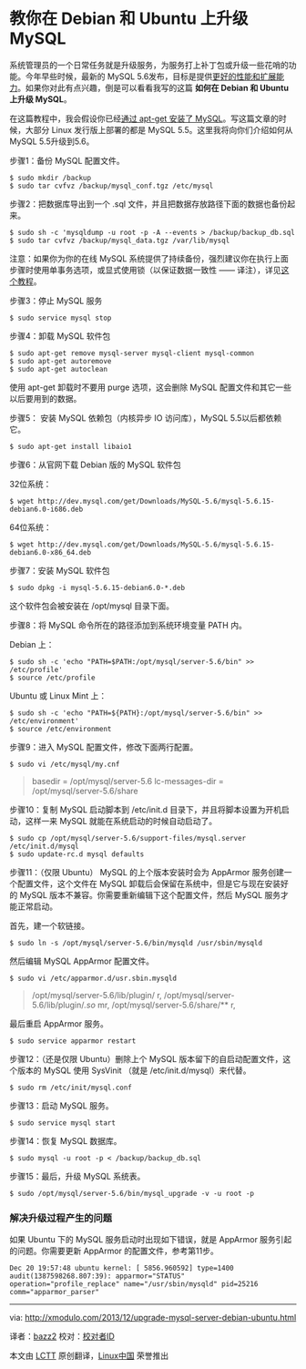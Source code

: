 教你在 Debian 和 Ubuntu 上升级 MySQL
================================================================================
系统管理员的一个日常任务就是升级服务，为服务打上补丁包或升级一些花哨的功能。今年早些时候，最新的 MySQL 5.6发布，目标是提供[更好的性能和扩展能力][1]。如果你对此有点兴趣，倒是可以看看我写的这篇 **如何在 Debian 和 Ubuntu 上升级 MySQL**。

在这篇教程中，我会假设你已经[通过 apt-get 安装了 MySQL][2]。写这篇文章的时候，大部分 Linux 发行版上部署的都是 MySQL 5.5。这里我将向你们介绍如何从 MySQL 5.5升级到5.6。

步骤1：备份 MySQL 配置文件。

    $ sudo mkdir /backup
    $ sudo tar cvfvz /backup/mysql_conf.tgz /etc/mysql

步骤2：把数据库导出到一个 .sql 文件，并且把数据存放路径下面的数据也备份起来。

    $ sudo sh -c 'mysqldump -u root -p -A --events > /backup/backup_db.sql
    $ sudo tar cvfvz /backup/mysql_data.tgz /var/lib/mysql

注意：如果你为你的在线 MySQL 系统提供了持续备份，强烈建议你在执行上面步骤时使用单事务选项，或显式使用锁（以保证数据一致性 —— 译注），详见[这个教程][3]。

步骤3：停止 MySQL 服务

    $ sudo service mysql stop

步骤4：卸载 MySQL 软件包

    $ sudo apt-get remove mysql-server mysql-client mysql-common
    $ sudo apt-get autoremove
    $ sudo apt-get autoclean

使用 apt-get 卸载时不要用 purge 选项，这会删除 MySQL 配置文件和其它一些以后要用到的数据。

步骤5： 安装 MySQL 依赖包（内核异步 IO 访问库），MySQL 5.5以后都依赖它。 

    $ sudo apt-get install libaio1

步骤6：从官网下载 Debian 版的 MySQL 软件包

32位系统：

    $ wget http://dev.mysql.com/get/Downloads/MySQL-5.6/mysql-5.6.15-debian6.0-i686.deb

64位系统：

    $ wget http://dev.mysql.com/get/Downloads/MySQL-5.6/mysql-5.6.15-debian6.0-x86_64.deb

步骤7：安装 MySQL 软件包

    $ sudo dpkg -i mysql-5.6.15-debian6.0-*.deb

这个软件包会被安装在 /opt/mysql 目录下面。

步骤8：将 MySQL 命令所在的路径添加到系统环境变量 PATH 内。

Debian 上：

    $ sudo sh -c 'echo "PATH=$PATH:/opt/mysql/server-5.6/bin" >> /etc/profile'
    $ source /etc/profile

Ubuntu 或 Linux Mint 上：

    $ sudo sh -c 'echo "PATH=${PATH}:/opt/mysql/server-5.6/bin" >> /etc/environment'
    $ source /etc/environment

步骤9：进入 MySQL 配置文件，修改下面两行配置。

    $ sudo vi /etc/mysql/my.cnf

> basedir = /opt/mysql/server-5.6
> lc-messages-dir = /opt/mysql/server-5.6/share

步骤10：复制 MySQL 启动脚本到 /etc/init.d 目录下，并且将脚本设置为开机启动，这样一来 MySQL 就能在系统启动的时候自动启动了。

    $ sudo cp /opt/mysql/server-5.6/support-files/mysql.server /etc/init.d/mysql
    $ sudo update-rc.d mysql defaults

步骤11：（仅限 Ubuntu） MySQL 的上个版本安装时会为 AppArmor 服务创建一个配置文件，这个文件在 MySQL 卸载后会保留在系统中，但是它与现在安装好的 MySQL 版本不兼容。你需要重新编辑下这个配置文件，然后 MySQL 服务才能正常启动。

首先，建一个软链接。

    $ sudo ln -s /opt/mysql/server-5.6/bin/mysqld /usr/sbin/mysqld

然后编辑 MySQL AppArmor 配置文件。

    $ sudo vi /etc/apparmor.d/usr.sbin.mysqld

>   /opt/mysql/server-5.6/lib/plugin/ r,
>   /opt/mysql/server-5.6/lib/plugin/*.so* mr,
>   /opt/mysql/server-5.6/share/** r,

最后重启 AppArmor 服务。

    $ sudo service apparmor restart

步骤12：（还是仅限 Ubuntu）删除上个 MySQL 版本留下的自启动配置文件，这个版本的 MySQL 使用 SysVinit （就是 /etc/init.d/mysql）来代替。

    $ sudo rm /etc/init/mysql.conf

步骤13：启动 MySQL 服务。

    $ sudo service mysql start

步骤14：恢复 MySQL 数据库。

    $ sudo mysql -u root -p < /backup/backup_db.sql

步骤15：最后，升级 MySQL 系统表。

    $ sudo /opt/mysql/server-5.6/bin/mysql_upgrade -v -u root -p

### 解决升级过程产生的问题 ###

如果 Ubuntu 下的 MySQL 服务启动时出现如下错误，就是 AppArmor 服务引起的问题。你需要更新 AppArmor 的配置文件，参考第11步。

    Dec 20 19:57:48 ubuntu kernel: [ 5856.960592] type=1400 audit(1387598268.807:39): apparmor="STATUS" operation="profile_replace" name="/usr/sbin/mysqld" pid=25216 comm="apparmor_parser"

--------------------------------------------------------------------------------

via: http://xmodulo.com/2013/12/upgrade-mysql-server-debian-ubuntu.html

译者：[bazz2](https://github.com/bazz2) 校对：[校对者ID](https://github.com/校对者ID)

本文由 [LCTT](https://github.com/LCTT/TranslateProject) 原创翻译，[Linux中国](http://linux.cn/) 荣誉推出

[1]:http://dev.mysql.com/tech-resources/articles/whats-new-in-mysql-5.6.html
[2]:http://xmodulo.com/2013/06/how-to-install-mysql-server-and-client-on-linux.html
[3]:http://xmodulo.com/2012/10/how-to-backup-mysql-server.html
